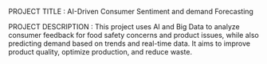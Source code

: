 PROJECT TITLE : 
             AI-Driven Consumer Sentiment and demand Forecasting

PROJECT DESCRIPTION :
             This project uses AI and Big Data to analyze consumer feedback for food safety concerns and product issues, while also predicting demand based on trends and real-time data. It aims to improve product quality, optimize production, and reduce waste.

        
